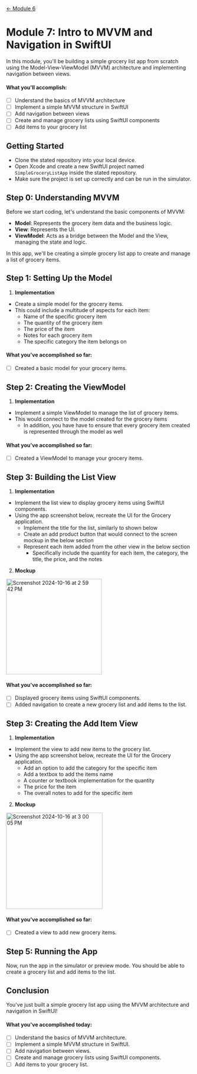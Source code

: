 [← Module 6](https://github.com/gtiosclub/bootcamp-module-6)

# Module 7: Intro to MVVM and Navigation in SwiftUI

In this module, you'll be building a simple grocery list app from scratch using the Model-View-ViewModel (MVVM) architecture and implementing navigation between views.

#### What you'll accomplish:
 
- [ ] Understand the basics of MVVM architecture
- [ ] Implement a simple MVVM structure in SwiftUI
- [ ] Add navigation between views
- [ ] Create and manage grocery lists using SwiftUI components
- [ ] Add items to your grocery list

## Getting Started
- Clone the stated repository into your local device.
- Open Xcode and create a new SwiftUI project named `SimpleGroceryListApp` inside the stated repository.
- Make sure the project is set up correctly and can be run in the simulator.

## Step 0: Understanding MVVM

Before we start coding, let's understand the basic components of MVVM:
- **Model**: Represents the grocery item data and the business logic.
- **View**: Represents the UI.
- **ViewModel**: Acts as a bridge between the Model and the View, managing the state and logic.

In this app, we'll be creating a simple grocery list app to create and manage a list of grocery items.

## Step 1: Setting Up the Model

1. **Implementation**
 
 - Create a simple model for the grocery items.
 - This could include a multitude of aspects for each item:
     - Name of the specific grocery item
     - The quantity of the grocery item
     - The price of the item
     - Notes for each grocery item
     - The specific category the item belongs on

#### What you've accomplished so far:

- [ ] Created a basic model for your grocery items.

## Step 2: Creating the ViewModel

1. **Implementation**
   
- Implement a simple ViewModel to manage the list of grocery items.
- This would connect to the model created for the grocery items
   - In addition, you have have to ensure that every grocery item created is represented through the model as well

#### What you've accomplished so far:

- [ ] Created a ViewModel to manage your grocery items.

## Step 3: Building the List View


1. **Implementation**

 - Implement the list view to display grocery items using SwiftUI components.
 - Using the app screenshot below, recreate the UI for the Grocery application.
   - Implement the title for the list, similarly to shown below
   - Create an add product button that would connect to the screen mockup in the below section
   - Represent each item added from the other view in the below section
     - Specifically include the quantity for each item, the category, the title, the price, and the notes

  
2. **Mockup**

<img width="259" alt="Screenshot 2024-10-16 at 2 59 42 PM" src="https://github.com/user-attachments/assets/19b679db-7f4d-46b8-b6bb-ec09d66baa4e">

#### What you've accomplished so far:

- [ ] Displayed grocery items using SwiftUI components.
- [ ] Added navigation to create a new grocery list and add items to the list.

## Step 3: Creating the Add Item View

1. **Implementation**

  - Implement the view to add new items to the grocery list.
  - Using the app screenshot below, recreate the UI for the Grocery application.
      - Add an option to add the category for the specific item
      - Add a textbox to add the items name
      - A counter or textbook implementation for the quantity
      - The price for the item
      - The overall notes to add for the specific item

2. **Mockup**

<img width="261" alt="Screenshot 2024-10-16 at 3 00 05 PM" src="https://github.com/user-attachments/assets/e44cdf34-a076-4e75-9123-0f08365628da">

#### What you've accomplished so far:

- [ ] Created a view to add new grocery items.

## Step 5: Running the App

Now, run the app in the simulator or preview mode. You should be able to create a grocery list and add items to the list.

## Conclusion

You've just built a simple grocery list app using the MVVM architecture and navigation in SwiftUI!

#### What you've accomplished today:

- [ ] Understand the basics of MVVM architecture.
- [ ] Implement a simple MVVM structure in SwiftUI.
- [ ] Add navigation between views.
- [ ] Create and manage grocery lists using SwiftUI components.
- [ ] Add items to your grocery list.
